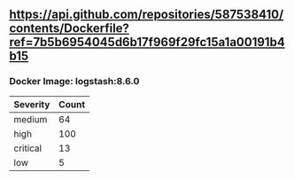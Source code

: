 ## https://api.github.com/repositories/587538410/contents/Dockerfile?ref=7b5b6954045d6b17f969f29fc15a1a00191b4b15

### Docker Image: logstash:8.6.0
| Severity | Count |
|----------|-------|
| medium | 64 |
| high | 100 |
| critical | 13 |
| low | 5 |